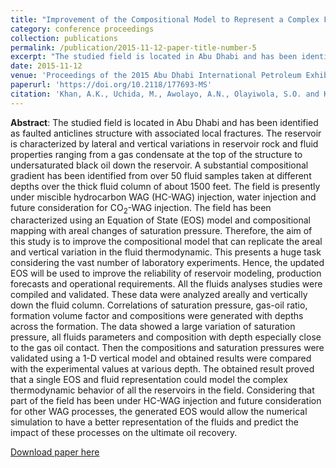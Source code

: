 ```yaml
---
title: "Improvement of the Compositional Model to Represent a Complex Fluid System of a U.A.E. Carbonate Reservoir"
category: conference proceedings
collection: publications
permalink: /publication/2015-11-12-paper-title-number-5
excerpt: "The studied field is located in Abu Dhabi and has been identified as faulted anticlines structure with associated local fractures. The reservoir is characterized by lateral and vertical variations in reservoir rock and fluid properties ranging from a gas condensate at the top of the structure to undersaturated black oil down the reservoir. A substantial compositional gradient has been identified from over 50 fluid samples taken at different depths over the thick fluid column of about 1500 feet. The field is presently under miscible hydrocarbon WAG (HC-WAG) injection, water injection and future consideration for CO2-WAG injection. The field has been characterized using an Equation of State (EOS) model and compositional mapping with areal changes of saturation pressure. Therefore, the aim of this study is to improve the compositional model that can replicate the areal and vertical variation in the fluid thermodynamic."
date: 2015-11-12
venue: 'Proceedings of the 2015 Abu Dhabi International Petroleum Exhibition & Conference (ADIPEC 2015), November 9 - 12, UAE'
paperurl: 'https://doi.org/10.2118/177693-MS'
citation: 'Khan, A.K., Uchida, M., Awolayo, A.N., Olayiwola, S.O. and Khaled E.A. (2015). &quot;Improvement of the Compositional Model to Represent a Complex Fluid System of a U.A.E. Carbonate Reservoir.&quot; <i>Proceedings of the 2015 Abu Dhabi International Petroleum Exhibition & Conference (ADIPEC 2015), November 9 - 12, UAE</i>.'
---
```

**Abstract**: The studied field is located in Abu Dhabi and has been identified as faulted anticlines structure with associated local fractures. The reservoir is characterized by lateral and vertical variations in reservoir rock and fluid properties ranging from a gas condensate at the top of the structure to undersaturated black oil down the reservoir. A substantial compositional gradient has been identified from over 50 fluid samples taken at different depths over the thick fluid column of about 1500 feet. The field is presently under miscible hydrocarbon WAG (HC-WAG) injection, water injection and future consideration for CO<sub>2</sub>-WAG injection. The field has been characterized using an Equation of State (EOS) model and compositional mapping with areal changes of saturation pressure. Therefore, the aim of this study is to improve the compositional model that can replicate the areal and vertical variation in the fluid thermodynamic. This presents a huge task considering the vast number of laboratory experiments. Hence, the updated EOS will be used to improve the reliability of reservoir modeling, production forecasts and operational requirements. All the fluids analyses studies were compiled and validated. These data were analyzed areally and vertically down the fluid column. Correlations of saturation pressure, gas-oil ratio, formation volume factor and compositions were generated with depths across the formation. The data showed a large variation of saturation pressure, all fluids parameters and composition with depth especially close to the gas oil contact. Then the compositions and saturation pressures were validated using a 1-D vertical model and obtained results were compared with the experimental values at various depth. The obtained result proved that a single EOS and fluid representation could model the complex thermodynamic behavior of all the reservoirs in the field. Considering that part of the field has been under HC-WAG injection and future consideration for other WAG processes, the generated EOS would allow the numerical simulation to have a better representation of the fluids and predict the impact of these processes on the ultimate oil recovery.

[Download paper here](https://www.researchgate.net/publication/301464614_Improvement_of_the_Compositional_Model_to_Represent_a_Complex_Fluid_System_of_a_UAE_Carbonate_Reservoir)


